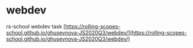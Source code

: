 # webdev
rs-school webdev task
[https://rolling-scopes-school.github.io/ghuseynova-JS2020Q3/webdev/](https://rolling-scopes-school.github.io/ghuseynova-JS2020Q3/webdev/)
